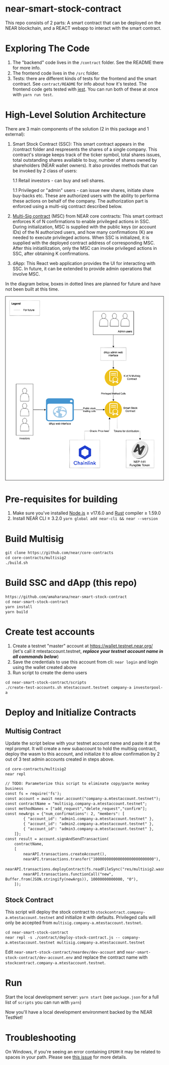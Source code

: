 near-smart-stock-contract
==================

This repo consists of 2 parts: A smart contract that can be deployed on the NEAR blockchain, and a REACT webapp to interact with the smart contract.

Exploring The Code
==================

1. The "backend" code lives in the `/contract` folder. See the README there for
   more info.
2. The frontend code lives in the `/src` folder.
3. Tests: there are different kinds of tests for the frontend and the smart
   contract. See `contract/README` for info about how it's tested. The frontend
   code gets tested with [jest]. You can run both of these at once with `yarn
   run test`.


High-Level Solution Architecture
================================

There are 3 main components of the solution (2 in this package and 1 external):
1. Smart Stock Contract (SSC): This smart contract appears in the /contract folder and respresents the shares of a single company. This contract's storage keeps track of the ticker symbol, total shares issues, total outstanding shares available to buy, number of shares owned by shareholders (NEAR wallet owners). It also provides methods that can be invoked by 2 class of users:
    
    1.1 Retail investors - can buy and sell shares.

    1.1 Privileged or "admin" users - can issue new shares, initiate share buy-backs etc. These are authorized users with the ability to performa these actions on behalf of the company. The authorization part is enforced using a multi-sig contract described below.

2. [Multi-Sig contract] (MSC) from NEAR core contracts: This smart contract enforces K of N confirmations to enable privileged actions in SSC. During initialization, MSC is supplied with the public keys (or account IDs) of the N authorized users, and how many confirmations (K) are needed to execute privileged actions. When SSC is initialized, it is supplied with the deployed contract address of corresponding MSC. After this initiatilization, only the MSC can invoke privileged actions in SSC, after obtaining K confirmations.

3. dApp: This React web application provides the UI for interacting with SSC. In future, it can be extended to provide admin operations that involve MSC.


In the diagram below, boxes in dotted lines are planned for future and have not been built at this time.

![High Level Architecture Diagram](https://raw.githubusercontent.com/amaharana/near-smart-stock-contract/master/diagrams/HighLevelArchitecture.drawio.png)

Pre-requisites for building
===========================
1. Make sure you've installed [Node.js] ≥ v17.6.0 and [Rust] compiler ≥ 1.59.0
2. Install NEAR CLI ≥ 3.2.0 `yarn global add near-cli && near --version`

Build Multisig
==============
```
git clone https://github.com/near/core-contracts
cd core-contracts/multisig2
./build.sh
```

Build SSC and dApp (this repo)
==============================
```
https://github.com/amaharana/near-smart-stock-contract
cd near-smart-stock-contract
yarn install
yarn build
```

Create test accounts
====================
1. Create a testnet "master" account at https://wallet.testnet.near.org/ (let's call it mtestaccount.testnet, ***replace your testnet account name in all commands below***)
2. Save the credentials to use this account from cli: `near login` and login using the wallet created above
3. Run script to create the demo users
```
cd near-smart-stock-contract/scripts
./create-test-accounts.sh mtestaccount.testnet company-a investorpool-a
```

Deploy and Initialize Contracts
===============================

Multisig Contract
-----------------

Update the script below with your testnet account name and paste it at the repl prompt. It will create a new subaccount to hold the multisig contract, deploy the wasm to this account, and initialize it to allow confirmation by 2 out of 3 test admin accounts created in steps above.

```
cd core-contracts/multisig2
near repl
```

```
// TODO: Parameterize this script to eliminate copy/paste monkey business
const fs = require('fs');
const account = await near.account("company-a.mtestaccount.testnet");
const contractName = "multisig.company-a.mtestaccount.testnet";
const methodNames = ["add_request","delete_request","confirm"];
const newArgs = {"num_confirmations": 2, "members": [
        { "account_id": "admin1.company-a.mtestaccount.testnet" },
        { "account_id": "admin2.company-a.mtestaccount.testnet" },
        { "account_id": "admin3.company-a.mtestaccount.testnet" },
    ]};
const result = account.signAndSendTransaction(
    contractName,
    [
        nearAPI.transactions.createAccount(),
        nearAPI.transactions.transfer("100000000000000000000000000"),
        nearAPI.transactions.deployContract(fs.readFileSync("res/multisig2.wasm")),
        nearAPI.transactions.functionCall("new", Buffer.from(JSON.stringify(newArgs)), 10000000000000, "0"),
    ]);
```

Stock Contract
--------------
This script will deploy the stock contract to `stockcontract.company-a.mtestaccount.testnet` and initialize it with defaults. 
Privileged calls will only be accepted from `multisig.company-a.mtestaccount.testnet`.

```
cd near-smart-stock-contract
near repl -s ./contract/deploy-stock-contract.js -- company-a.mtestaccount.testnet multisig.company-a.mtestaccount.testnet
```
Edit `near-smart-stock-contract/neardev/dev-account` and `near-smart-stock-contract/dev-account.env` and replace the contract name with `stockcontract.company-a.mtestaccount.testnet`.

Run
===
Start the local development server: `yarn start` (see `package.json` for a
   full list of `scripts` you can run with `yarn`)

Now you'll have a local development environment backed by the NEAR TestNet!


Troubleshooting
===============

On Windows, if you're seeing an error containing `EPERM` it may be related to spaces in your path. Please see [this issue](https://github.com/zkat/npx/issues/209) for more details.


  [React]: https://reactjs.org/
  [create-near-app]: https://github.com/near/create-near-app
  [Node.js]: https://nodejs.org/en/download/package-manager/
  [jest]: https://jestjs.io/
  [NEAR accounts]: https://docs.near.org/docs/concepts/account
  [NEAR Wallet]: https://wallet.testnet.near.org/
  [near-cli]: https://github.com/near/near-cli
  [gh-pages]: https://github.com/tschaub/gh-pages
  [Multi-Sig contract]: (https://github.com/near/core-contracts/tree/master/multisig2)
  [Rust]: (https://www.rust-lang.org)
